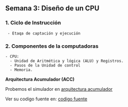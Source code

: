 ##  Semana 3: Diseño de un CPU

### 1. Ciclo de Instrucción
     - Etaqa de captación y ejecución 

### 2. Componentes de la computadoras
    - CPU: 
      - Unidad de Aritmética y lógica (ALU) y Registros.
      - Pasos de la Unidad de control
      - Memoria.

**Arquitectura Acumulador (ACC)**

Probemos el simulador en [arquitectura acumulador](http://vnsimulator.altervista.org/)

Ver su codigo fuente en: [codigo fuente](https://github.com/c2r0b/vnmsim)


